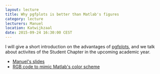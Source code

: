 ```yaml
---
layout: lecture
title: Why pgfplots is better than Matlab's figures
category: lecture
lecturers: Manuel
location: Katwijkzaal
date: 2015-09-24 16:30:00 CEST
---
```


I will give a short introduction on the advantages of [pgfplots](http://pgfplots.sourceforge.net/), and we talk about activites of the Student Chapter in the upcoming academic year.

* [Manuel's slides](/presentations/pgfplots/pgfplots.pdf)
* [RGB code to mimic Matlab's color scheme](/presentations/pgfplots/colors_matlab2015.tex)
